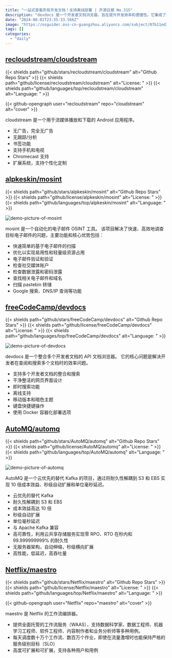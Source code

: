 ```yaml
---
title: "一站式查看所有开发文档！支持离线部署 | 开源日报 No.315"
description: "devdocs 是一个开发者文档浏览器，旨在提升开发效率和便捷性。它集成了多个开发者文档，支持快速整合和搜索，让开发者能够高效查阅所需信息。其特点包括干净的界面设计、即时搜索功能、离线支持、移动版本和暗色主题选择，以及方便的键盘快捷键操作。此外，devdocs 还提供了使用 Docker 容器化部署的选项，适应不同的开发环境需求。"
date: "2024-08-01T23:35:33.566Z"
image: "https://osguider.oss-cn-guangzhou.aliyuncs.com/subject/07b11ed37fb82f396d49216ba25cd62d.png"
tags: []
categories:
  - "daily"
---
```


## [recloudstream/cloudstream](https://github.com/recloudstream/cloudstream)

{{< shields path="github/stars/recloudstream/cloudstream" alt="Github Repo Stars" >}} {{< shields path="github/license/recloudstream/cloudstream" alt="License: " >}} {{< shields path="github/languages/top/recloudstream/cloudstream" alt="Language: " >}}

{{< github-opengraph user="recloudstream" repo="cloudstream" alt="cover" >}}

cloudstream 是一个用于流媒体播放和下载的 Android 应用程序。

- 无广告，完全无广告
- 无跟踪/分析
- 书签功能
- 支持手机和电视
- Chromecast 支持
- 扩展系统，支持个性化定制

## [alpkeskin/mosint](https://github.com/alpkeskin/mosint)

{{< shields path="github/stars/alpkeskin/mosint" alt="Github Repo Stars" >}} {{< shields path="github/license/alpkeskin/mosint" alt="License: " >}} {{< shields path="github/languages/top/alpkeskin/mosint" alt="Language: " >}}

![demo-picture-of-mosint](https://static.osguider.com/subject/github/alpkeskin/mosint/70bda8b8d20ea310ff9aec75613f42c2.png)

mosint 是一个自动化的电子邮件 OSINT 工具。
该项目解决了快速、高效地调查目标电子邮件的问题，主要功能和核心优势包括：

- 快速简单的基于电子邮件的扫描
- 优化以实现易用性和轻量级资源占用
- 电子邮件验证和验证
- 检查社交媒体账户
- 检查数据泄露和密码泄露
- 查找相关电子邮件和域名
- 扫描 pastebin 转储
- Google 搜索、DNS/IP 查询等功能

## [freeCodeCamp/devdocs](https://github.com/freeCodeCamp/devdocs)

{{< shields path="github/stars/freeCodeCamp/devdocs" alt="Github Repo Stars" >}} {{< shields path="github/license/freeCodeCamp/devdocs" alt="License: " >}} {{< shields path="github/languages/top/freeCodeCamp/devdocs" alt="Language: " >}}

![demo-picture-of-devdocs](https://static.osguider.com/history/2024/16f54102d7b775c3d03235a4cf4e70df.png)

devdocs 是一个整合多个开发者文档的 API 文档浏览器。
它的核心问题是解决开发者在查阅和搜索多个文档时的效率问题。

- 支持多个开发者文档的整合和搜索
- 干净整洁的网页界面设计
- 即时搜索功能
- 离线支持
- 移动版本和暗色主题
- 键盘快捷键操作
- 使用 Docker 容器化部署选项

## [AutoMQ/automq](https://github.com/AutoMQ/automq)

{{< shields path="github/stars/AutoMQ/automq" alt="Github Repo Stars" >}} {{< shields path="github/license/AutoMQ/automq" alt="License: " >}} {{< shields path="github/languages/top/AutoMQ/automq" alt="Language: " >}}

![demo-picture-of-automq](https://static.osguider.com/subject/github/AutoMQ/automq/6a11d06e6982b8edf7eeeb69c474fbfb.gif)

AutoMQ 是一个云优先的替代 Kafka 的项目，通过将耐久性解耦到 S3 和 EBS 实现 10 倍成本效益、秒级自动扩展和单位毫秒延迟。

- 云优先的替代 Kafka
- 耐久性解耦到 S3 和 EBS
- 成本效益高达 10 倍
- 秒级自动扩展
- 单位毫秒延迟
- 与 Apache Kafka 兼容
- 高可靠性，利用云共享存储服务实现零 RPO、RTO 在秒内和 99.999999999% 的耐久性
- 无服务器架构，自动伸缩，秒级横向扩展
- 高性能，低延迟，高吞吐量

## [Netflix/maestro](https://github.com/Netflix/maestro)

{{< shields path="github/stars/Netflix/maestro" alt="Github Repo Stars" >}} {{< shields path="github/license/Netflix/maestro" alt="License: " >}} {{< shields path="github/languages/top/Netflix/maestro" alt="Language: " >}}

{{< github-opengraph user="Netflix" repo="maestro" alt="cover" >}}

maestro 是 Netflix 的工作流编排器。

- 提供全面托管的工作流服务（WAAS），支持数据科学家、数据工程师、机器学习工程师、软件工程师、内容制作者和业务分析师等多种用例。
- 每天调度数十万个工作流、数百万个作业，即使在流量激增时也能保持严格的服务级别目标（SLO）
- 高度可扩展和可扩展，支持各种用户和用例

